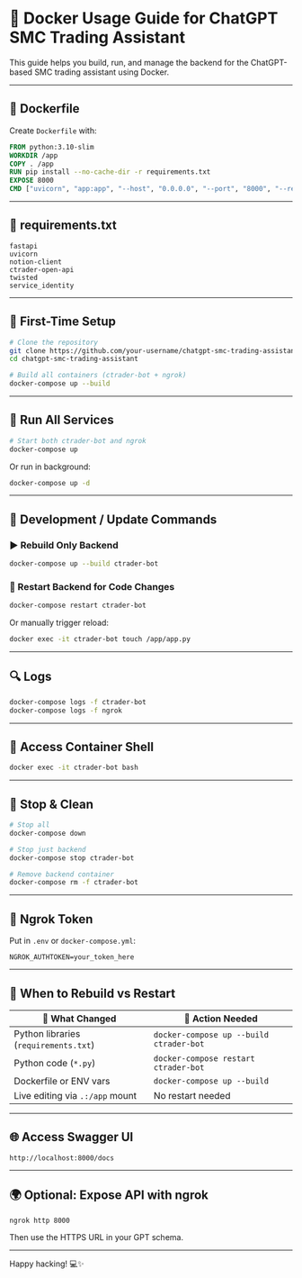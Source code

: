 # 🐳 Docker Usage Guide for ChatGPT SMC Trading Assistant

This guide helps you build, run, and manage the backend for the ChatGPT-based SMC trading assistant using Docker.


---

## 🐳 Dockerfile

Create `Dockerfile` with:

```dockerfile
FROM python:3.10-slim
WORKDIR /app
COPY . /app
RUN pip install --no-cache-dir -r requirements.txt
EXPOSE 8000
CMD ["uvicorn", "app:app", "--host", "0.0.0.0", "--port", "8000", "--reload"]
```

---

## 📜 requirements.txt

```
fastapi
uvicorn
notion-client
ctrader-open-api
twisted
service_identity
```

---

## 🧪 First-Time Setup

```bash
# Clone the repository
git clone https://github.com/your-username/chatgpt-smc-trading-assistant.git
cd chatgpt-smc-trading-assistant

# Build all containers (ctrader-bot + ngrok)
docker-compose up --build
```

---

## 🚀 Run All Services

```bash
# Start both ctrader-bot and ngrok
docker-compose up
```

Or run in background:

```bash
docker-compose up -d
```

---

## 🔄 Development / Update Commands

### ▶️ Rebuild Only Backend

```bash
docker-compose up --build ctrader-bot
```

### 🔁 Restart Backend for Code Changes

```bash
docker-compose restart ctrader-bot
```

Or manually trigger reload:

```bash
docker exec -it ctrader-bot touch /app/app.py
```

---

## 🔍 Logs

```bash
docker-compose logs -f ctrader-bot
docker-compose logs -f ngrok
```

---

## 🐚 Access Container Shell

```bash
docker exec -it ctrader-bot bash
```

---

## 🛑 Stop & Clean

```bash
# Stop all
docker-compose down

# Stop just backend
docker-compose stop ctrader-bot

# Remove backend container
docker-compose rm -f ctrader-bot
```

---

## 🔐 Ngrok Token

Put in `.env` or `docker-compose.yml`:

```env
NGROK_AUTHTOKEN=your_token_here
```

---

## 🧠 When to Rebuild vs Restart

| 🔧 What Changed                          | 🏁 Action Needed                             |
|-----------------------------------------|----------------------------------------------|
| Python libraries (`requirements.txt`)   | `docker-compose up --build ctrader-bot`      |
| Python code (`*.py`)                    | `docker-compose restart ctrader-bot`         |
| Dockerfile or ENV vars                  | `docker-compose up --build`                  |
| Live editing via `.:/app` mount         | No restart needed                            |

---

## 🌐 Access Swagger UI

```
http://localhost:8000/docs
```

---

## 🌍 Optional: Expose API with ngrok

```bash
ngrok http 8000
```

Then use the HTTPS URL in your GPT schema.

---

Happy hacking! 💻✨

